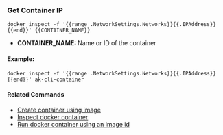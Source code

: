 ### Get Container IP

`docker inspect -f '{{range .NetworkSettings.Networks}}{{.IPAddress}}{{end}}' {{CONTAINER_NAME}}`

- <b>CONTAINER_NAME: </b> Name or ID of the container

#### Example:

`docker inspect -f '{{range .NetworkSettings.Networks}}{{.IPAddress}}{{end}}' ak-cli-container`


#### Related Commands

- [Create container using image](docker-container-create.md)
- [Inspect docker container](docker-inspect.md)
- [Run docker container using an image id](docker-run.md)
